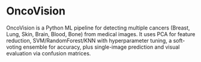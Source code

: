 # OncoVision
OncoVision is a Python ML pipeline for detecting multiple cancers (Breast, Lung, Skin, Brain, Blood, Bone) from medical images. It uses PCA for feature reduction, SVM/RandomForest/KNN with hyperparameter tuning, a soft-voting ensemble for accuracy, plus single-image prediction and visual evaluation via confusion matrices.
